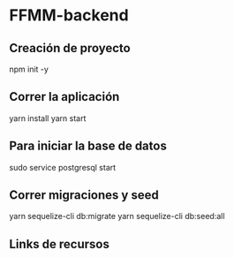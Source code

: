 # FFMM-backend

## Creación de proyecto
npm init -y


## Correr la aplicación
yarn install
yarn start

## Para iniciar la base de datos 
sudo service postgresql start

## Correr migraciones y seed
yarn sequelize-cli db:migrate
yarn sequelize-cli db:seed:all

## Links de recursos
